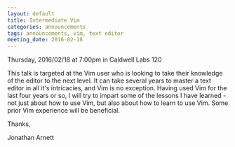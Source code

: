```yaml
---
layout: default
title: Intermediate Vim
categories: announcements
tags: announcements, vim, text editor
meeting_date: 2016-02-18
---
```


Thursday, 2016/02/18 at 7:00pm in Caldwell Labs 120

This talk is targeted at the Vim user who is looking to take their knowledge of the editor to the next level. It can take several years to master a text editor in all it's intricacies, and Vim is no exception. Having used Vim for the last four years or so, I will try to impart some of the lessons I have learned - not just about how to use Vim, but also about how to learn to use Vim. Some prior Vim experience will be beneficial.

Thanks,

Jonathan Arnett
